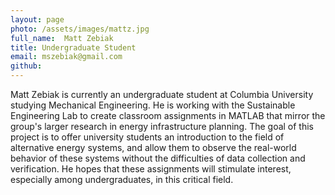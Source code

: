 ```yaml
---
layout: page
photo: /assets/images/mattz.jpg
full_name:  Matt Zebiak
title: Undergraduate Student
email: mszebiak@gmail.com
github: 
---
```

Matt Zebiak is currently an undergraduate student at Columbia University studying Mechanical Engineering. He is working with the Sustainable Engineering Lab to create classroom assignments in MATLAB that mirror the group's larger research in energy infrastructure planning. The goal of this project is to offer university students an introduction to the field of alternative energy systems, and allow them to observe the real-world behavior of these systems without the difficulties of data collection and verification. He hopes that these assignments will stimulate interest, especially among undergraduates, in this critical field.
